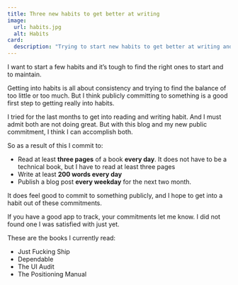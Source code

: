 ```yaml
---
title: Three new habits to get better at writing
image:
  url: habits.jpg
  alt: Habits
card:
  description: "Trying to start new habits to get better at writing and producing content."
---
```

I want to start a few habits and it’s tough to find the right ones to start and to maintain.

Getting into habits is all about consistency and trying to find the balance of too little or too much. But I think publicly committing to something is a good first step to getting really into habits.

I tried for the last months to get into reading and writing habit. And I must admit both are not doing great. But with this blog and my new public commitment, I think I can accomplish both.

So as a result of this I commit to:

- Read at least __three pages__ of a book __every day__. It does not have to be a technical book, but I have to read at least three pages
- Write at least __200 words every day__
- Publish a blog post __every weekday__ for the next two month.

It does feel good to commit to something publicly, and I hope to get into a habit out of these commitments.

If you have a good app to track, your commitments let me know. I did not found one I was satisfied with just yet.

These are the books I currently read:

- Just Fucking Ship
- Dependable
- The UI Audit
- The Positioning Manual
